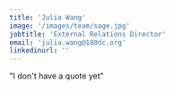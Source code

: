 ```yaml
---
title: 'Julia Wang'
image: '/images/team/sage.jpg'
jobtitle: 'External Relations Director'
email: 'julia.wang@180dc.org'
linkedinurl: ''
---
```


"I don't have a quote yet"
